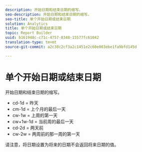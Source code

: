 ```yaml
---
description: 开始日期和结束日期的缩写。
seo-description: 开始日期和结束日期的缩写。
seo-title: 单个开始日期或结束日期
solution: Analytics
title: 单个开始日期或结束日期
topic: Report Builder
uuid: b161948c-c71c-4757-8348-15577fc61042
translation-type: tm+mt
source-git-commit: a2c38c2cf3a2c1451e2c60e003ebe1fa9bfd145d

---
```



# 单个开始日期或结束日期

开始日期和结束日期的缩写。

* cd-1d = 昨天
* cm-1d = 上个月的最后一天
* cw-1w = 上周的第一天
* cw+1w-1d = 当前周的最后一天
* cd-2d = 两天前
* cw-2w = 两周前的那一周的第一天

请注意，将日期设置为将来的日期不会返回将来日期的值。
